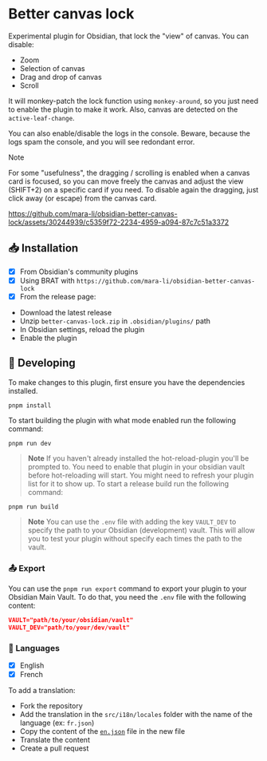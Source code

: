 # Better canvas lock

Experimental plugin for Obsidian, that lock the "view" of canvas. You can disable:
- Zoom
- Selection of canvas 
- Drag and drop of canvas
- Scroll

It will monkey-patch the lock function using `monkey-around`, so you just need to enable the plugin to make it work. Also, canvas are detected on the `active-leaf-change`. 

You can also enable/disable the logs in the console. Beware, because the logs spam the console, and you will see redondant error.

> [!NOTE]
> For some "usefulness", the dragging / scrolling is enabled when a canvas card is focused, so you can move freely the canvas and adjust the view (SHIFT+2) on a specific card if you need. 
> To disable again the dragging, just click away (or escape) from the canvas card.


https://github.com/mara-li/obsidian-better-canvas-lock/assets/30244939/c5359f72-2234-4959-a094-87c7c51a3372



## 📥 Installation

- [x] From Obsidian's community plugins
- [x] Using BRAT with `https://github.com/mara-li/obsidian-better-canvas-lock`
- [x] From the release page:
 - Download the latest release
 - Unzip `better-canvas-lock.zip` in `.obsidian/plugins/` path
 - In Obsidian settings, reload the plugin
 - Enable the plugin

## 🤖 Developing

To make changes to this plugin, first ensure you have the dependencies installed.

```
pnpm install
```

To start building the plugin with what mode enabled run the following command:

```
pnpm run dev
```

> **Note**
> If you haven't already installed the hot-reload-plugin you'll be prompted to. You need to enable that plugin in your obsidian vault before hot-reloading will start. You might need to refresh your plugin list for it to show up.
> To start a release build run the following command:

```
pnpm run build
```

> **Note**
> You can use the `.env` file with adding the key `VAULT_DEV` to specify the path to your Obsidian (development) vault. This will allow you to test your plugin without specify each times the path to the vault.

### 📤 Export

You can use the `pnpm run export` command to export your plugin to your Obsidian Main Vault. To do that, you need the `.env` file with the following content:

```json
VAULT="path/to/your/obsidian/vault"
VAULT_DEV="path/to/your/dev/vault"
```

### 🎼 Languages

- [x] English
- [x] French

To add a translation:
- Fork the repository
- Add the translation in the `src/i18n/locales` folder with the name of the language (ex: `fr.json`)
- Copy the content of the [`en.json`](./src/i18n/locales/en.json) file in the new file
- Translate the content
- Create a pull request
